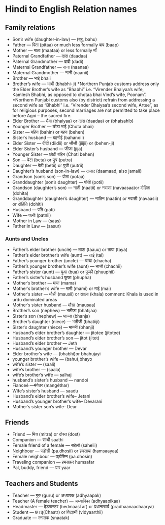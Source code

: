 # Hindi to English Relation names

## Family relations

  * Son&#8217;s wife (daughter-in-law) &#8212; (बहु, bahu)
  * Father &#8212; पिता (pitaa) or much less formally बाप (baap)
  * Mother &#8212; माता (maataa) or less formally माँ
  * Paternal Grandfather &#8212; दादा (daadaa)
  * Paternal Grandmother &#8212; दादी (dadi)
  * Maternal Grandfather &#8212; नाना (naanaa)
  * Maternal Grandmother &#8212; नानी (naanii)
  * Brother &#8212; भाई bhaii
  * Brother&#8217;s wife &#8212; भाभी (bhabhi-ji) \*Northern Punjab customs address only the Elder Brother&#8217;s wife as &#8220;Bhabhi&#8221; i.e. &#8220;Virender Bhaiyaa&#8217;s wife, Kamlesh Bhabhi, as opposed to chotaa bhai Vind&#8217;s wife, Poonam&#8221;. \*Northern Punjabi customs also (by district) refrain from addressing a second wife as &#8220;Bhabhi&#8221; i.e. &#8220;Virender Bhaiyaa&#8217;s second wife, Artee&#8221;, as for religious purposes, second marriages are not permitted to take place before Agni &#8211; the sacred fire.
  * Elder Brother &#8212; भैया (bhaiyaa) or दादा (daadaa) or (bhaisahib)
  * Younger Brother &#8212; छोटा भाई (Chota bhaii)
  * Sister &#8212; बहिन (bahin) or बहन (behen)
  * Sister&#8217;s husband &#8212; बहनोई (bahanoii)
  * Elder Sister &#8212; दीदी (diidii) or जीजी (jiijii) or (behen-ji)
  * Elder Sister&#8217;s husband &#8212; जीजा (jija)
  * Younger Sister &#8212; छोटी बहिन (Choti behen)
  * Son &#8212; बेटा (beta) or पुत्र (putra)
  * Daughter &#8212; बेटी (betii) or पुत्री (putrii)
  * Daughter&#8217;s husband (son-in-law) &#8212; दामाद (daamaad, also jamaii)
  * Grandson (son&#8217;s son) &#8212; पोता (potaa)
  * Granddaughter (son&#8217;s daughter) &#8212; पोती (potii)
  * Grandson (daughter&#8217;s son) &#8212; नाती (naatii) or नवासा (navaasaa)or दोहिता (dohita)
  * Granddaughter (daughter&#8217;s daughter) &#8212; नातिन (naatin) or नवासी (navaasii) or दोहिति (dohiti)
  * Husband &#8212; पति (pati)
  * Wife &#8212; पत्नी (patnii)
  * Mother in Law &#8212; (saas)
  * Father in Law &#8212; (sasur)

### Aunts and Uncles

  * Father&#8217;s elder brother (uncle) &#8212; ताऊ (taauu) or ताया (taya)
  * Father&#8217;s elder brother&#8217;s wife (aunt) &#8212; ताई (tai)
  * Father&#8217;s younger brother (uncle) &#8212; चाचा (chacha)
  * Father&#8217;s younger brother&#8217;s wife (aunt) &#8212; चाची (chachii)
  * Father&#8217;s sister (aunt) &#8212; बुआ (bua) or फूफी (phuuphii)
  * Father&#8217;s sister&#8217;s husband फूफा (phupha)
  * Mother&#8217;s brother &#8212; मामा (mama)
  * Mother&#8217;s brother&#8217;s wife &#8212; मामी (mami) or माई (mai)
  * Mother&#8217;s sister &#8212; मौसी (mausii) or ख़ाला (khala) comment: Khala is used in urdu dominated areas
  * Mother&#8217;s sister husband &#8212; मौसा (mausaa)
  * Brother&#8217;s son (nephew) &#8212; भतीजा (bhatijaa)
  * Sister&#8217;s son (nephew) &#8212; भान्जा (bhanja)
  * Brother&#8217;s daughter (niece) &#8212; भतीजी (bhatiiji)
  * Sister&#8217;s daughter (niece) &#8212; भान्जी (bhanji)
  * Husband&#8217;s elder brother&#8217;s daughter &#8212; jitotee (jitotee)
  * Husband&#8217;s elder brother&#8217;s son &#8212; jitot (jitot)
  * Husband&#8217;s elder brother &#8212; Jeth
  * Husband&#8217;s younger brother &#8212; Devar
  * Elder brother&#8217;s wife &#8212; (bhabhi)or bhahujayi
  * younger brother&#8217;s wife &#8212; (bahu),bhayo
  * wife&#8217;s sister &#8212; (saali)
  * wife&#8217;s brother &#8212; (saala)
  * wife&#8217;s brother&#8217;s wife &#8212; salhaj
  * husband&#8217;s sister&#8217;s husband &#8212; nandoi
  * Fianceé &#8212;मंगेतर (mangéthar)
  * Wife&#8217;s sister&#8217;s husband &#8212; saadu
  * Husband&#8217;s elder brother&#8217;s wife&#8211; Jetani
  * Husband&#8217;s younger brother&#8217;s wife&#8211; Devarani
  * Mother&#8217;s sister son&#8217;s wife- Deur

## Friends

  * Friend &#8212; मित्र (mitra) or दोस्त (dost)
  * Companion &#8212; साथी saathi
  * Female friend of a female &#8212; सहेली (sahelii)
  * Neighbour &#8212; पड़ोसी (pa.dhosii) or हमसाया (hamsaayaa)
  * Female neighbour &#8212; पड़ोसिन (pa.dhosin)
  * Traveling companion &#8212; हमसफ़र humsafar
  * Pal, buddy, friend &#8212; यार yaar

## Teachers and Students

  * Teacher &#8212; गुरु (guru) or अध्यापक (adhyaapak)
  * Teacher (A female teacher) &#8212; अध्यापिका (adhyaapikaa)
  * Headmaster &#8212; हेडमास्टर (hedmaasTar) or प्रधानाचार्य (pradhaanaachaarya)
  * Student &#8212; छ।तृ(Chaatr) or विद्यार्थी (vidyaarthii)
  * Graduate &#8212; स्नातक (snaatak)

